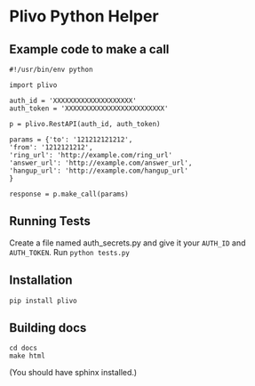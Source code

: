 # Plivo Python Helper


Example code to make a call
---------------------------

    #!/usr/bin/env python

    import plivo

    auth_id = 'XXXXXXXXXXXXXXXXXXXX'
    auth_token = 'XXXXXXXXXXXXXXXXXXXXXXXXX'

    p = plivo.RestAPI(auth_id, auth_token)

    params = {'to': '121212121212',
    'from': '1212121212',
    'ring_url': 'http://example.com/ring_url'
    'answer_url': 'http://example.com/answer_url',
    'hangup_url': 'http://example.com/hangup_url'
    }

    response = p.make_call(params)


Running Tests
-----------------------

Create a file named auth_secrets.py and give it your `AUTH_ID` and `AUTH_TOKEN`.
Run `python tests.py`

Installation
-------------------

    pip install plivo


Building docs
-----------------------

    cd docs
    make html

(You should have sphinx installed.)
